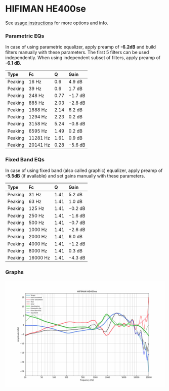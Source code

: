 # HIFIMAN HE400se
See [usage instructions](https://github.com/jaakkopasanen/AutoEq#usage) for more options and info.

### Parametric EQs
In case of using parametric equalizer, apply preamp of **-6.2dB** and build filters manually
with these parameters. The first 5 filters can be used independently.
When using independent subset of filters, apply preamp of **-6.1 dB**.

| Type    | Fc       |    Q | Gain    |
|:--------|:---------|:-----|:--------|
| Peaking | 16 Hz    | 0.6  | 4.9 dB  |
| Peaking | 39 Hz    | 0.6  | 1.7 dB  |
| Peaking | 248 Hz   | 0.77 | -1.7 dB |
| Peaking | 885 Hz   | 2.03 | -2.8 dB |
| Peaking | 1888 Hz  | 2.14 | 6.2 dB  |
| Peaking | 1294 Hz  | 2.23 | 0.2 dB  |
| Peaking | 3158 Hz  | 5.24 | -0.8 dB |
| Peaking | 6595 Hz  | 1.49 | 0.2 dB  |
| Peaking | 11281 Hz | 1.61 | 0.9 dB  |
| Peaking | 20141 Hz | 0.28 | -5.6 dB |

### Fixed Band EQs
In case of using fixed band (also called graphic) equalizer, apply preamp of **-5.5dB**
(if available) and set gains manually with these parameters.

| Type    | Fc       |    Q | Gain    |
|:--------|:---------|:-----|:--------|
| Peaking | 31 Hz    | 1.41 | 5.2 dB  |
| Peaking | 63 Hz    | 1.41 | 1.0 dB  |
| Peaking | 125 Hz   | 1.41 | -0.2 dB |
| Peaking | 250 Hz   | 1.41 | -1.6 dB |
| Peaking | 500 Hz   | 1.41 | -0.7 dB |
| Peaking | 1000 Hz  | 1.41 | -2.6 dB |
| Peaking | 2000 Hz  | 1.41 | 6.0 dB  |
| Peaking | 4000 Hz  | 1.41 | -1.2 dB |
| Peaking | 8000 Hz  | 1.41 | 0.3 dB  |
| Peaking | 16000 Hz | 1.41 | -4.3 dB |

### Graphs
![](./HIFIMAN%20HE400se.png)